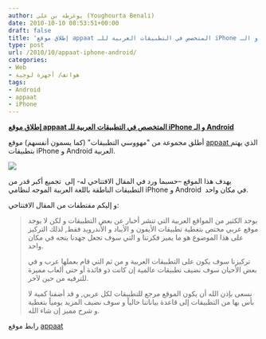 ```yaml
---
author: يوغرطة بن علي (Youghourta Benali)
date: 2010-10-10 08:53:51+00:00
draft: false
title: 'إطلاق موقع appaat المتخصص في التطبيقات العربية للـ iPhone و الـ Android '
type: post
url: /2010/10/appaat-iphone-android/
categories:
- Web
- هواتف/ أجهزة لوحية
tags:
- Android
- appaat
- iPhone
---
```


**[إطلاق موقع appaat المتخصص في التطبيقات العربية للـ iPhone و الـ Android](https://www.it-scoop.com/2010/10/appaat-iphone-android/)**




أطلق مجموعة من "مهووسي التطبيقات" (كما يسمون أنفسهم) موقع [appaat ](http://www.appaat.com/) الذي يهتم بتطبيقات iPhone و Android العربية.




[![](http://www.appaat.com/wp-content/uploads/2010/10/Appaat_Gift_Box_small.jpg)
](https://www.it-scoop.com/2010/10/appaat-iphone-android/)





يهدف هذا الموقع –حسبما ورد في المقال الافتتاحي له- إلى  تجميع أكبر قدر من التطبيقات الناطقة باللغة العربية الموجه لنظامي iPhone و Android  في مكان واحد.

و إليكم مقتطفات من المقال الافتتاحي:


<blockquote>يوجد الكثير من المواقع العربية التي تنشر أخبار عن بعض التطبيقات و لكن لا يوجد موقع عربي مختص بتغطية تطبيقات الأيفون و الأيباد و الأندرويد فقط, لذلك التركيز على هذا الموضوع هو ما يميز فكرتنا و التي سوف تجعل جهدنا يتجه في مكان واحد.

تركيزنا سوف يكون على التطبيقات العربية و من ثم التي قام بعملها عرب و في بعض الأحيان سوف نضيف تطبيقات عالمية إن كانت ذو فائدة أو حتى ألعاب مميزة للترفيه من حين لآخر.

نسعى بإذن الله أن يكون الموقع مرجع للتطبيقات لكل عربي, و قد أضفنا كمية لا بأس بها من التطبيقات إلى قاعدة بياناتنا حالياً و سوف نضيف المزيد يومياً بتغطية و شرح مميز إن شاء الله.</blockquote>


رابط موقع [appaat ](http://www.appaat.com/)
